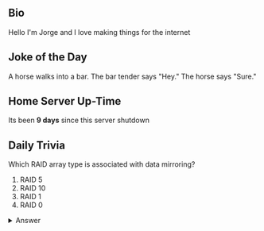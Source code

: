 ## Bio

Hello I'm Jorge and I love making things for the internet

## Joke of the Day

A horse walks into a bar. The bar tender says "Hey." The horse says "Sure."

## Home Server Up-Time

Its been **9 days** since this server shutdown


## Daily Trivia

Which RAID array type is associated with data mirroring?
 1. RAID 5
 2. RAID 10
 3. RAID 1
 4. RAID 0

<details>
  <summary>Answer</summary>
  RAID 1
</details>
